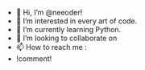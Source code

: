 - 👋 Hi, I’m @neeoder!
- 👀 I’m interested in every art of code.
- 🌱 I’m currently learning Python.
- 💞️ I’m looking to collaborate on 
- 📫 How to reach me :
-    !comment!
